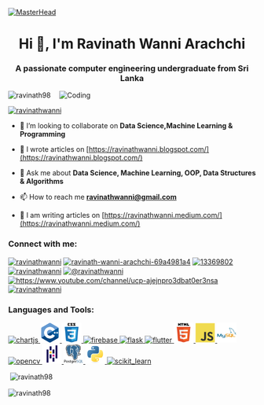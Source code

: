 [![MasterHead](https://s3.amazonaws.com/utep-uploads/wp-content/uploads/sparkle-box/2021/02/16122228/OU-MSEE-2020-Q2-Skyscraper-What-is-Computer-Engineering-Header.jpg)](https://rishavchanda.io)
<h1 align="center">Hi 👋, I'm Ravinath Wanni Arachchi</h1>
<h3 align="center">A passionate computer engineering undergraduate from Sri Lanka</h3>
<img align="right" alt="Coding" width="400" src="https://miro.medium.com/max/1400/0*tBpl-eS41qcfLe1a.gif">

<p align="left"> <img src="https://komarev.com/ghpvc/?username=ravinath98&label=Profile%20views&color=0e75b6&style=flat" alt="ravinath98" /> </p>

<p align="left"> <a href="https://twitter.com/ravinathwanni" target="blank"><img src="https://img.shields.io/twitter/follow/ravinathwanni?logo=twitter&style=for-the-badge" alt="ravinathwanni" /></a> </p>

- 👯 I’m looking to collaborate on **Data Science,Machine Learning & Programming**

- 📝 I wrote articles on [https://ravinathwanni.blogspot.com/](https://ravinathwanni.blogspot.com/)

- 💬 Ask me about **Data Science, Machine Learning, OOP, Data Structures & Algorithms**

- 📫 How to reach me **ravinathwanni@gmail.com**

- 📝 I am writing articles on [https://ravinathwanni.medium.com/](https://ravinathwanni.medium.com/)

<h3 align="left">Connect with me:</h3>
<p align="left">
<a href="https://twitter.com/ravinathwanni" target="blank"><img align="center" src="https://raw.githubusercontent.com/rahuldkjain/github-profile-readme-generator/master/src/images/icons/Social/twitter.svg" alt="ravinathwanni" height="30" width="40" /></a>
<a href="https://linkedin.com/in/ravinath-wanni-arachchi-69a4981a4" target="blank"><img align="center" src="https://raw.githubusercontent.com/rahuldkjain/github-profile-readme-generator/master/src/images/icons/Social/linked-in-alt.svg" alt="ravinath-wanni-arachchi-69a4981a4" height="30" width="40" /></a>
<a href="https://stackoverflow.com/users/13369802" target="blank"><img align="center" src="https://raw.githubusercontent.com/rahuldkjain/github-profile-readme-generator/master/src/images/icons/Social/stack-overflow.svg" alt="13369802" height="30" width="40" /></a>
<a href="https://kaggle.com/ravinathwanni" target="blank"><img align="center" src="https://raw.githubusercontent.com/rahuldkjain/github-profile-readme-generator/master/src/images/icons/Social/kaggle.svg" alt="ravinathwanni" height="30" width="40" /></a>
<a href="https://medium.com/@ravinathwanni" target="blank"><img align="center" src="https://raw.githubusercontent.com/rahuldkjain/github-profile-readme-generator/master/src/images/icons/Social/medium.svg" alt="@ravinathwanni" height="30" width="40" /></a>
<a href="https://www.youtube.com/channel/UCp-aJejNpRo3DBAt0eR3NsA" target="blank"><img align="center" src="https://raw.githubusercontent.com/rahuldkjain/github-profile-readme-generator/master/src/images/icons/Social/youtube.svg" alt="https://www.youtube.com/channel/ucp-ajejnpro3dbat0er3nsa" height="30" width="40" /></a>
<a href="https://www.hackerrank.com/ravinathwanni" target="blank"><img align="center" src="https://raw.githubusercontent.com/rahuldkjain/github-profile-readme-generator/master/src/images/icons/Social/hackerrank.svg" alt="ravinathwanni" height="30" width="40" /></a>
</p>

<h3 align="left">Languages and Tools:</h3>
<p align="left"> <a href="https://www.chartjs.org" target="_blank" rel="noreferrer"> <img src="https://www.chartjs.org/media/logo-title.svg" alt="chartjs" width="40" height="40"/> </a> <a href="https://www.w3schools.com/cpp/" target="_blank" rel="noreferrer"> <img src="https://raw.githubusercontent.com/devicons/devicon/master/icons/cplusplus/cplusplus-original.svg" alt="cplusplus" width="40" height="40"/> </a> <a href="https://www.w3schools.com/css/" target="_blank" rel="noreferrer"> <img src="https://raw.githubusercontent.com/devicons/devicon/master/icons/css3/css3-original-wordmark.svg" alt="css3" width="40" height="40"/> </a> <a href="https://firebase.google.com/" target="_blank" rel="noreferrer"> <img src="https://www.vectorlogo.zone/logos/firebase/firebase-icon.svg" alt="firebase" width="40" height="40"/> </a> <a href="https://flask.palletsprojects.com/" target="_blank" rel="noreferrer"> <img src="https://www.vectorlogo.zone/logos/pocoo_flask/pocoo_flask-icon.svg" alt="flask" width="40" height="40"/> </a> <a href="https://flutter.dev" target="_blank" rel="noreferrer"> <img src="https://www.vectorlogo.zone/logos/flutterio/flutterio-icon.svg" alt="flutter" width="40" height="40"/> </a> <a href="https://www.w3.org/html/" target="_blank" rel="noreferrer"> <img src="https://raw.githubusercontent.com/devicons/devicon/master/icons/html5/html5-original-wordmark.svg" alt="html5" width="40" height="40"/> </a> <a href="https://developer.mozilla.org/en-US/docs/Web/JavaScript" target="_blank" rel="noreferrer"> <img src="https://raw.githubusercontent.com/devicons/devicon/master/icons/javascript/javascript-original.svg" alt="javascript" width="40" height="40"/> </a> <a href="https://www.mysql.com/" target="_blank" rel="noreferrer"> <img src="https://raw.githubusercontent.com/devicons/devicon/master/icons/mysql/mysql-original-wordmark.svg" alt="mysql" width="40" height="40"/> </a> <a href="https://opencv.org/" target="_blank" rel="noreferrer"> <img src="https://www.vectorlogo.zone/logos/opencv/opencv-icon.svg" alt="opencv" width="40" height="40"/> </a> <a href="https://pandas.pydata.org/" target="_blank" rel="noreferrer"> <img src="https://raw.githubusercontent.com/devicons/devicon/2ae2a900d2f041da66e950e4d48052658d850630/icons/pandas/pandas-original.svg" alt="pandas" width="40" height="40"/> </a> <a href="https://www.postgresql.org" target="_blank" rel="noreferrer"> <img src="https://raw.githubusercontent.com/devicons/devicon/master/icons/postgresql/postgresql-original-wordmark.svg" alt="postgresql" width="40" height="40"/> </a> <a href="https://www.python.org" target="_blank" rel="noreferrer"> <img src="https://raw.githubusercontent.com/devicons/devicon/master/icons/python/python-original.svg" alt="python" width="40" height="40"/> </a> <a href="https://scikit-learn.org/" target="_blank" rel="noreferrer"> <img src="https://upload.wikimedia.org/wikipedia/commons/0/05/Scikit_learn_logo_small.svg" alt="scikit_learn" width="40" height="40"/> </a> </p>


<p>&nbsp;<img align="center" src="https://github-readme-stats.vercel.app/api?username=ravinath98&show_icons=true&locale=en" alt="ravinath98" /></p>
<p><img align="center" src="https://github-readme-streak-stats.herokuapp.com/?user=ravinath98&" alt="ravinath98" /></p>

